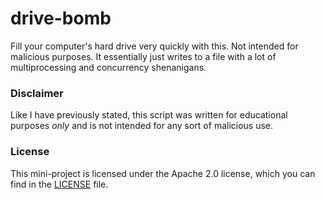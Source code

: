 # drive-bomb
Fill your computer's hard drive very quickly with this. Not intended for malicious purposes.
It essentially just writes to a file with a lot of multiprocessing and concurrency shenanigans.

### Disclaimer
Like I have previously stated, this script was written for educational purposes *only* and is not intended for any sort of malicious use.

### License
This mini-project is licensed under the Apache 2.0 license, which you can find in the [LICENSE](https://github.com/HyperCodec/drive-bomb/blob/main/LICENSE) file.
